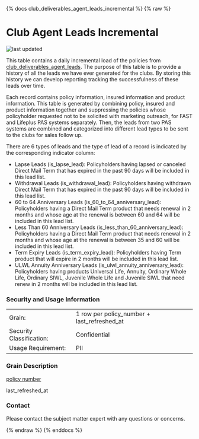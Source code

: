 {% docs club_deliverables_agent_leads_incremental %}
{% raw %}

# Club Agent Leads Incremental

![last updated](assets/update_badges/club_deliverables_agent_leads.svg)

This table contains a daily incremental load of the policies from 
[club_deliverables_agent_leads](#!/model/model.aaa_life_data_platform.club_deliverables_agent_leads).
The purpose of this table is to provide a history of all the leads we have ever generated for the clubs.
By storing this history we can develop reporting tracking the successfulness of these leads over time.

Each record contains policy information, insured information and product information. 
This table is generated by combining policy, insured and product information together and 
suppressing the policies whose policyholder requested not to be solicited with marketing outreach, 
for FAST and Lifeplus PAS systems separately. Then, the leads from two PAS systems are combined and 
categorized into different lead types to be sent to the clubs for sales follow up. 


There are 6 types of leads and the type of lead of a record is indicated by the corresponding 
indicator column:
- Lapse Leads (is_lapse_lead): Policyholders having lapsed or canceled 
Direct Mail Term that has expired in the past 90 days will be included in this lead list.
- Withdrawal Leads (is_withdrawal_lead): Policyholders having withdrawn 
Direct Mail Term that has expired in the past 90 days will be included in this lead list.
- 60 to 64 Anniversary Leads (is_60_to_64_anniversary_lead): Policyholders having a Direct Mail Term
product that needs renewal in 2 months and whose age at the renewal is between 60 and 64 will be 
included in this lead list.
- Less Than 60 Anniversary Leads (is_less_than_60_anniversary_lead): Policyholders having a Direct 
Mail Term product that needs renewal in 2 months and whose age at the renewal is between 35 and 60 
will be included in this lead list.
- Term Expiry Leads (is_term_expiry_lead): Policyholders having Term product that will expire in 2 
  months will be included in this lead list. 
- ULWL Annuity Anniversary Leads (is_ulwl_annuity_anniversary_lead): Policyholders
having products Universal Life, Annuity, Ordinary Whole Life, Ordinary SIWL, Juvenile Whole Life
and Juvenile SIWL that need renew in 2 months will be included in this lead list.




### Security and Usage Information
|     |                                             |
| --- |---------------------------------------------|
| Grain:                   | 1 row per policy_number + last_refreshed_at |
| Security Classification: | Confidential                                |
| Usage Requirement:       | PII                                         |

### Grain Description
[policy number](#!/exposure/docs.business_glossary.glossary#policy_number)

last_refreshed_at

### Contact
Please contact the subject matter expert with any questions or concerns.

{% endraw %}
{% enddocs %}